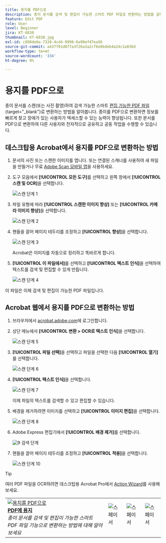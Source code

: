 ```yaml
---
title: 용지를 PDF으로
description: 종이 문서를 검색 및 편집이 가능한 스마트 PDF 파일로 변환하는 방법을 살펴봅니다.
feature: Edit PDF
role: User
level: Beginner
jira: KT-6830
thumbnail: KT-6830.jpg
exl-id: c898de6e-7320-4cd4-9998-6a99efd7ea56
source-git-commit: a437f01d8f7a3f26a3a2cf6e0bdeb4a24c1a836d
workflow-type: tm+mt
source-wordcount: '334'
ht-degree: 0%

---
```


# 용지를 PDF으로

종이 문서를 스캔(또는 사진 촬영)하여 검색 가능한 스마트 [편집 가능한 PDF 파일](https://www.adobe.com/acrobat/online/pdf-editor.html){target="_blank"}로 변환하는 방법을 알아봅니다. 종이를 PDF으로 변환하면 정보를 빠르게 찾고 장애가 있는 사용자가 액세스할 수 있는 능력이 향상됩니다. 또한 문서를 PDF으로 변환하여 다른 사용자와 전자적으로 공유하고 공동 작업을 수행할 수 있습니다.

## 데스크탑용 Acrobat에서 용지를 PDF으로 변환하는 방법

1. 문서의 사진 또는 스캔한 이미지를 엽니다. 또는 연결된 스캐너를 사용하여 새 파일을 만들거나 무료 [Adobe Scan 모바일 앱](https://adobescan.app.link/GpBqG8Bkoeb)을 사용하세요.

1. 도구 모음에서 **[!UICONTROL 모든 도구]**&#x200B;를 선택하고 왼쪽 창에서 **[!UICONTROL 스캔 및 OCR]**&#x200B;을 선택합니다.

   ![스캔 단계 1](../assets/Scan_1.png)

1. 파일 유형에 따라 **[!UICONTROL 스캔한 이미지 향상]** 또는 **[!UICONTROL 카메라 이미지 향상]**&#x200B;을 선택합니다.

   ![스캔 단계 2](../assets/Scan_2.png)

1. 핸들을 끌어 페이지 테두리를 조정하고 **[!UICONTROL 향상]**&#x200B;을 선택합니다.

   ![스캔 단계 3](../assets/Scan_3.png)

   Acrobat은 이미지를 자동으로 정리하고 똑바르게 합니다.

1. **[!UICONTROL 이 파일에서]**&#x200B;를 선택하고 **[!UICONTROL 텍스트 인식]**&#x200B;을 선택하여 텍스트를 검색 및 편집할 수 있게 만듭니다.

   ![스캔 단계 4](../assets/Scan_4.png)

이 파일은 이제 검색 및 편집이 가능한 PDF 파일입니다.

## Acrobat 웹에서 용지를 PDF으로 변환하는 방법

1. 브라우저에서 [acrobat.adobe.com](https://acrobat.adobe.com/)에 로그인합니다.

1. 상단 메뉴에서 **[!UICONTROL 변환 > OCR로 텍스트 인식]**&#x200B;을 선택합니다.

   ![스캔 단계 5](../assets/Scan_5.png)

1. **[!UICONTROL 파일 선택]**&#x200B;을 선택하고 파일을 선택한 다음 **[!UICONTROL 열기]**&#x200B;를 선택합니다.

   ![스캔 단계 6](../assets/Scan_6.png)

1. **[!UICONTROL 텍스트 인식]**&#x200B;을 선택합니다.

   ![스캔 단계 7](../assets/Scan_7.png)

   이제 파일의 텍스트를 검색할 수 있고 편집할 수 있습니다.

1. 배경을 제거하려면 이미지를 선택하고 **[!UICONTROL 이미지 편집]**&#x200B;을 선택합니다.

   ![스캔 단계 8](../assets/Scan_8.png)

1. Adobe Express 편집기에서 **[!UICONTROL 배경 제거]**&#x200B;를 선택합니다.

   ![9](../assets/Scan_9.png) 검색 단계

1. 핸들을 끌어 페이지 테두리를 조정하고 **[!UICONTROL 적용]**&#x200B;을 선택합니다.

   ![스캔 단계 10](../assets/Scan_10.png)


>[!TIP]
>
>여러 PDF 파일을 OCR하려면 데스크탑용 Acrobat Pro에서 [Action Wizard](../advanced-tasks/action.md)를 사용해 보세요.

<table style="table-layout:fixed">
<tr>
  <td>
    <a href="scan-and-ocr.md">
      <img alt="용지를 PDF으로" src="../assets/scan.png" />
    </a>
    <div>
    <a href="scan-and-ocr.md"><strong>PDF에 용지</strong></a>
    </div>
    <em>종이 문서를 검색 및 편집이 가능한 스마트 PDF 파일 기능으로 변환하는 방법에 대해 알아보세요</em>
    <br>
  </td>
  <td>
      <img alt="스페이서" src="../assets/Whitespacer.png" />
      <div>
      <br>
  </td>
  <td>
      <img alt="스페이서" src="../assets/Whitespacer.png" />
      <div>
      <br>
  </td>
  <td>
      <img alt="스페이서" src="../assets/Whitespacer.png" />
      <div>
      <br>
  </td>
</tr>
</table>